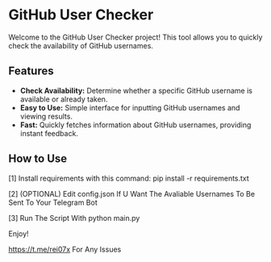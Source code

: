 # GitHub User Checker

Welcome to the GitHub User Checker project! This tool allows you to quickly check the availability of GitHub usernames.

## Features

- **Check Availability:** Determine whether a specific GitHub username is available or already taken.
- **Easy to Use:** Simple interface for inputting GitHub usernames and viewing results.
- **Fast:** Quickly fetches information about GitHub usernames, providing instant feedback.

## How to Use

[1] Install requirements with this command: pip install -r requirements.txt

[2] (OPTIONAL) Edit config.json If U Want The Avaliable Usernames To Be Sent To Your Telegram Bot

[3] Run The Script With python main.py

Enjoy!

https://t.me/rei07x For Any Issues
